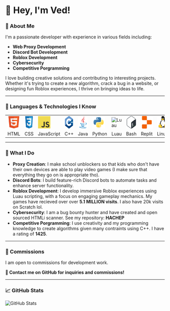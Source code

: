 # 👋 Hey, I'm Ved!

### 🌟 About Me
I'm a passionate developer with experience in various fields including:

- **Web Proxy Development**
- **Discord Bot Development**
- **Roblox Development**
- **Cybersecurity**
- **Competitive Porgramming**

I love building creative solutions and contributing to interesting projects. Whether it's trying to create a new algorithm, crack a bug in a website, or designing fun Roblox experiences, I thrive on bringing ideas to life.

---

### 🔧 Languages & Technologies I Know

<table>
  <tr>
    <td><img src="https://raw.githubusercontent.com/devicons/devicon/master/icons/html5/html5-original.svg" alt="HTML" width="40" height="40"/></td>
    <td><img src="https://raw.githubusercontent.com/devicons/devicon/master/icons/css3/css3-original.svg" alt="CSS" width="40" height="40"/></td>
    <td><img src="https://raw.githubusercontent.com/devicons/devicon/master/icons/javascript/javascript-original.svg" alt="JavaScript" width="40" height="40"/></td>
    <td><img src="https://raw.githubusercontent.com/devicons/devicon/master/icons/cplusplus/cplusplus-original.svg" alt="C++" width="40" height="40"/></td>
    <td><img src="https://raw.githubusercontent.com/devicons/devicon/master/icons/java/java-original.svg" alt="Java" width="40" height="40"/></td>
    <td><img src="https://raw.githubusercontent.com/devicons/devicon/master/icons/python/python-original.svg" alt="Python" width="40" height="40"/></td>
    <td><img src="https://avatars.githubusercontent.com/u/1063488?s=200&v=4" alt="Luau" width="40" height="40"/></td>
    <td><img src="https://raw.githubusercontent.com/devicons/devicon/master/icons/bash/bash-original.svg" alt="Bash" width="40" height="40"/></td>
    <td><img src="https://raw.githubusercontent.com/devicons/devicon/master/icons/replit/replit-original.svg" alt="Replit" width="40" height="40"/></td>
    <td><img src="https://raw.githubusercontent.com/devicons/devicon/master/icons/linux/linux-original.svg" alt="Linux" width="40" height="40"/></td>
  </tr>
  <tr>
    <td>HTML</td>
    <td>CSS</td>
    <td>JavaScript</td>
    <td>C++</td>
    <td>Java</td>
    <td>Python</td>
    <td>Luau</td>
    <td>Bash</td>
    <td>Replit</td>
    <td>Linux</td>
  </tr>
</table>

---

### 🚀 What I Do

- **Proxy Creation**: I make school unblockers so that kids who don't have their own devices are able to play video games (I make sure that everything they go on is appropriate tho).
- **Discord Bots**: I build feature-rich Discord bots to automate tasks and enhance server functionality.
- **Roblox Development**: I develop immersive Roblox experiences using Luau scripting, with a focus on engaging gameplay mechanics. My games have recieved over over **5.1 MILLION visits**. I also have 20k visits on Scratch lol.
- **Cybersecurity**: I am a bug bounty hunter and have created and open sourced HTMLi scanner. See my repository: **HACHEP**
- **Competitive Porgramming**: I use creativity and my programming knowledge to create algorithms given many contraints using C++. I have a rating of **1425**.

---

### 💼 Commissions

I am open to commissions for development work. 

**📩 Contact me on GitHub for inquiries and commissions!**

---

### 📈 GitHub Stats

![GitHub Stats](https://github-readme-stats.vercel.app/api?username=DevCalledVed&show_icons=true&theme=radical)
